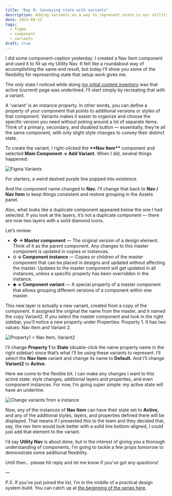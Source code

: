 ```yaml
---
title: "Day 9: Conveying state with variants"
description: Adding variants as a way to represent state in our utility nav component.
date: 2023-09-12
tags:
  - figma
  - component
  - variants
draft: true
---
```

I did some component-ception yesterday: I created a Nav Item component and used it to fill up my Utility Nav. It felt like a roundabout way of accomplishing the same end result, but today I’ll show you some of the flexibility for representing state that setup work gives me.

The only state I noticed while doing [my initial content inventory](https://practicaldesignsystems.com/daily/day-5-what-to-expect-when-building-components/) was that active (current) page was underlined. I’ll start simply by recreating that with a variant.

A 'variant' is an instance property. In other words, you can define a property of your component that points to additional versions or styles of that component. Variants makes it easier to organize and choose the specific version you need without poking around a lot of separate items. Think of a primary, secondary, and disabled button — essentially, they’re all the same component, with only slight style changes to convey their distinct state.

To create the variant, I right-clicked the **\*\***Nav Item**\*\*** component and selected **Main Component → Add Variant.** When I did, several things happened:

![Figma Variants](/assets/i/post-bofa-variant.png)

For starters, a weird dashed purple line popped into existence.

And the component name changed to **Nav.** I’ll change that back to **Nav / Nav Item** to keep things consistent and restore grouping in the Assets panel.

Also, what looks like a duplicate component appeared below the one I had selected. If you look at the layers, it’s not a duplicate component — there are now two layers with a solid diamond icons. 

Let’s review:

* **❖ → Master component** — The original version of a design element. Think of it as the parent component. Any changes to this master component is updated in copies or instances.
* **⬦ → Component instance** — Copies or children of the master component that can be placed in designs and updated without affecting the master. Updates to the master component will get updated in all instances, unless a specific property has been overridden in the instance.
* **⬥ → Component variant** — A special property of a master component that allows grouping different versions of a component within one master.

This new layer is actually a new variant, created from a copy of the component. It assigned the original the name from the master, and it named the copy Variant2. If you select the master component and look in the right sidebar, you’ll notice a new property under Properties: Property 1. It has two values: Nav Item and Variant 2.

![Property1 = Nav Item, Variant2](/assets/i/post-bofa-prop.png)

I’ll change **Property 1** to **State** (double-click the name property name in the right sidebar) since that’s what I’ll be using these variants to represent. I’ll select the **Nav Item** variant and change its name to **Default.** And I’ll change **Variant2** to **Active**.

Here we come to the flexible bit. I can make any changes I want to this active state: style changes, additional layers and properties, and even component instances. For now, I’m going super simple: my active state will have an underline. 

![Change variants from a instance](/assets/i/post-bofa-active-state.gif)

Now, any of the instances of **Nav Item** can have their state set to **Active,** and any of the additional styles, layers, and properties defined there will be displayed. That means if I presented this to the team and they decided that, say, the nav item would look better with a solid line bottom-aligned, I could just add that element to the variant.

I’d say **Utility Nav** is about done, but in the interest of giving you a thorough understanding of components, I’m going to tackle a few props tomorrow to demonstrate some additional flexibility.

Until then… please hit reply and let me know if you’ve got any questions!

—

P.S. If you’ve just joined the list, I’m in the middle of a practical design system build. You can catch up at [the beginning of the series here](https://practicaldesignsystems.com/daily/let-s-build-a-design-system/).